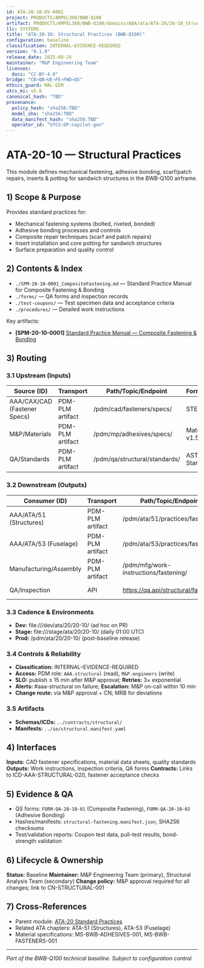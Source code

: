 ```yaml
---
id: ATA-20-10-OV-0001
project: PRODUCTS/AMPEL360/BWB-Q100
artifact: PRODUCTS/AMPEL360/BWB-Q100/domains/AAA/ata/ATA-20/20-10_Structural_Practices/README.md
llc: SYSTEMS
title: "ATA-20-10: Structural Practices (BWB-Q100)"
configuration: baseline
classification: INTERNAL–EVIDENCE-REQUIRED
version: "0.1.0"
release_date: 2025-09-24
maintainer: "M&P Engineering Team"
licenses:
  docs: "CC-BY-4.0"
bridge: "CB→QB→UE→FE→FWD→QS"
ethics_guard: MAL-EEM
utcs_mi: v5.0
canonical_hash: "TBD"
provenance:
  policy_hash: "sha256:TBD"
  model_sha: "sha256:TBD" 
  data_manifest_hash: "sha256:TBD"
  operator_id: "UTCS:OP:copilot-gen"
---
```


# ATA-20-10 — Structural Practices

This module defines mechanical fastening, adhesive bonding, scarf/patch repairs, inserts & potting for sandwich structures in the BWB-Q100 airframe.

## 1) Scope & Purpose

Provides standard practices for:
- Mechanical fastening systems (bolted, riveted, bonded)
- Adhesive bonding processes and controls
- Composite repair techniques (scarf and patch repairs)
- Insert installation and core potting for sandwich structures
- Surface preparation and quality control

## 2) Contents & Index

- `./SPM-20-10-0001_CompositeFastening.md` — Standard Practice Manual for Composite Fastening & Bonding
- `./forms/` — QA forms and inspection records
- `./test-coupons/` — Test specimen data and acceptance criteria
- `./procedures/` — Detailed work instructions

Key artifacts:
- **[SPM-20-10-0001]** [Standard Practice Manual — Composite Fastening & Bonding](./SPM-20-10-0001_CompositeFastening.md)

## 3) Routing

### 3.1 Upstream (Inputs)
| Source (ID) | Transport | Path/Topic/Endpoint | Format/Schema | Cadence/Trigger | Owner |
|---|---|---|---|---|---|
| AAA/CAX/CAD (Fastener Specs) | PDM-PLM artifact | /pdm/cad/fasteners/specs/ | STEP/PDF v2.1 | on-design-release | CAD Team |
| M&P/Materials | PDM-PLM artifact | /pdm/mp/adhesives/specs/ | Material Specs v1.5 | on-material-approval | M&P Team |
| QA/Standards | PDM-PLM artifact | /pdm/qa/structural/standards/ | ASTM/ISO Standards | on-standard-update | QA Team |

### 3.2 Downstream (Outputs)
| Consumer (ID) | Transport | Path/Topic/Endpoint | Format/Schema | Contract/ICD | Owner |
|---|---|---|---|---|---|
| AAA/ATA/51 (Structures) | PDM-PLM artifact | /pdm/ata/51/practices/fastening/ | SPM v1.0 | ICD-AAA-ATA-51-020 | Structures Team |
| AAA/ATA/53 (Fuselage) | PDM-PLM artifact | /pdm/ata/53/practices/fastening/ | SPM v1.0 | ICD-AAA-ATA-53-020 | Fuselage Team |
| Manufacturing/Assembly | PDM-PLM artifact | /pdm/mfg/work-instructions/fastening/ | Work Instructions v1.0 | ICD-MFG-FASTENING | MFG Team |
| QA/Inspection | API | https://qa.api/structural/fastening | JSON v1.0 | ICD-QA-STRUCTURAL | QA Team |

### 3.3 Cadence & Environments
- **Dev:** file:///dev/ata/20/20-10/ (ad hoc on PR)
- **Stage:** file:///stage/ata/20/20-10/ (daily 01:00 UTC)
- **Prod:** /pdm/ata/20/20-10/ (post-baseline release)

### 3.4 Controls & Reliability
- **Classification:** INTERNAL–EVIDENCE-REQUIRED
- **Access:** PDM role: `AAA.structural` (read), `M&P.engineers` (write)
- **SLO:** publish ≤ 15 min after M&P approval; **Retries:** 3× exponential
- **Alerts:** #aaa-structural on failure; **Escalation:** M&P on-call within 10 min
- **Change route:** via M&P approval + CN; MRB for deviations

### 3.5 Artifacts
- **Schemas/ICDs:** `../contracts/structural/`
- **Manifests:** `../io/structural.manifest.yaml`

## 4) Interfaces

**Inputs:** CAD fastener specifications, material data sheets, quality standards
**Outputs:** Work instructions, inspection criteria, QA forms
**Contracts:** Links to ICD-AAA-STRUCTURAL-020, fastener acceptance checks

## 5) Evidence & QA

- QS forms: `FORM-QA-20-10-01` (Composite Fastening), `FORM-QA-20-10-02` (Adhesive Bonding)
- Hashes/manifests: `structural-fastening.manifest.json`, SHA256 checksums
- Test/validation reports: Coupon test data, pull-test results, bond-strength validation

## 6) Lifecycle & Ownership

**Status:** Baseline
**Maintainer:** M&P Engineering Team (primary), Structural Analysis Team (secondary)
**Change policy:** M&P approval required for all changes; link to CN-STRUCTURAL-001

## 7) Cross-References

- Parent module: [ATA-20 Standard Practices](../README.md)
- Related ATA chapters: ATA-51 (Structures), ATA-53 (Fuselage)
- Material specifications: MS-BWB-ADHESIVES-001, MS-BWB-FASTENERS-001

---
*Part of the BWB-Q100 technical baseline. Subject to configuration control.*